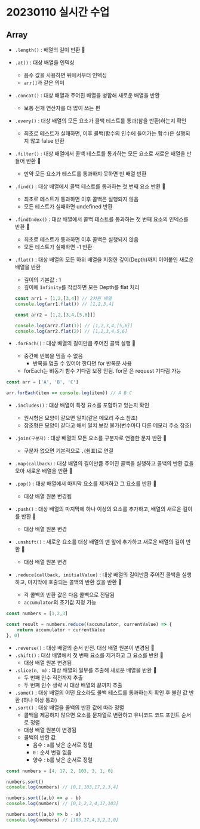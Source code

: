 # 20230110 실시간 수업

## Array

* `.length()` : 배열의 길이 반환 🔹

* `.at()` : 대상 배열을 인덱싱

  * 음수 값을 사용하면 뒤에서부터 인덱싱
  * `arr[]`과 같은 의미

* `.concat()` : 대상 배열과 주어진 배열을 병합해 새로운 배열을 반환

  * 보통 전개 연산자를 더 많이 쓰는 편

* `.every()` : 대상 배열의 모든 요소가 콜백 테스트를 통과(참을 반환)하는지 확인

  * 최초로 테스트가 실패하면, 이후 콜백(함수의 인수에 들어가는 함수)은 실행되지 않고 false 반환

* `.filter()` : 대상 배열에서 콜백 테스트를 통과하는 모든 요소로 새로운 배열을 만들어 반환 🔹

  * 만약 모든 요소가 테스트를 통과하지 못하면 빈 배열 반환

* `.find()` : 대상 배열에서 콜백 테스트를 통과하는 첫 번째 요소 반환 🔹

  * 최초로 테스트가 통과하면 이후 콜백은 실행되지 않음
  * 모든 테스트가 실패하면 undefined 반환

* `.findIndex()` : 대상 배열에서 콜백 테스트를 통과하는 첫 번째 요소의 인덱스를 반환 🔹

  * 최초로 테스트가 통과하면 이후 콜백은 실행되지 않음
  * 모든 테스트가 실패하면 -1 반환

* `.flat()` : 대상 배열의 모든 하위 배열을 지정한 깊이(Depth)까지 이어붙인 새로운 배열을 반환

  * 깊이의 기본값 : 1
  * 깊이에 `Infinity`를 작성하면 모든 Depth를 flat 처리

  ```javascript
  const arr1 = [1,2,[3,4]] // 2차원 배열
  console.log(arr1.flat()) // [1,2,3,4]
  
  const arr2 = [1,2,[3,4,[5,6]]]
  
  console.log(arr2.flat(1)) // [1,2,3,4,[5,6]]
  console.log(arr2.flat(2)) // [1,2,3,4,5,6]
  ```

* `.forEach()` : 대상 배열의 길이만큼 주어진 콜백 실행 🔹

  * 중간에 반복을 멈출 수 없음
    * 반복을 멈출 수 있어야 한다면 for 반복문 사용
  * forEach는 비동기 함수 기다림 보장 안됨. for문 은 request 기다림 가능

```javascript
const arr = ['A', 'B', 'C']

arr.forEach(item => console.log(item)) // A B C

```

* `.includes()` : 대상 배열이 특정 요소를 포함하고 있는지 확인
  * 원시형은 모양이 같으면 일치(같은 메모리 주소 참조)
  * 참조형은 모양이 같다고 해서 일치 보장 불가(변수마다 다른 메모리 주소 참조)
* `.join(구분자)` : 대상 배열의 모든 요소를 구분자로 연결한 문자 반환 🔹
  * 구분자 없으면 기본적으로 `,`(쉼표)로 연결
* `.map(callback)` : 대상 배열의 길이만큼 주어진 콜백을 실행하고 콜백의 반환 값을 모아 새로운 배열을 반환 🔹

* `.pop()` : 대상 배열에서 마지막 요소를 제거하고 그 요소를 반환 🔹
  * 대상 배열 원본 변경됨
* `.push()` : 대상 배열의 마지막에 하나 이상의 요소를 추가하고, 배열의 새로운 길이를 반환 🔹
  * 대상 배열 원본 변경
* `.unshift()` : 새로운 요소를 대상 배열의 맨 앞에 추가하고 새로운 배열의 길이 반환 🔹
  * 대상 배열 원본 변경
* `.reduce(callback, initialValue)` : 대상 배열의 길이만큼 주어진 콜백을 실행하고, 마지막에 호출되는 콜백의 반환 값을 반환 🔹
  * 각 콜백의 반환 값은 다음 콜백으로 전달됨
  * `accumulator`의 초기값 지정 가능

```javascript
const numbers = [1,2,3]

const result = numbers.reduce((accumulator, currentValue) => {
    return accumulator + currentValue
}, 0)
```

* `.reverse()` : 대상 배열의 순서 반전. 대상 배열 원본이 변경됨 🔹
* `.shift()` : 대상 배열에서 첫 번째 요소를 제거하고 그 요소를 반환 🔹
  * 대상 배열 원본 변경됨
* `.slice(n, m)` : 대상 배열의 일부를 추출해 새로운 배열을 반환 🔹
  * 두 번째 인수 직전까지 추출
  * 두 번째 인수 생략 시 대상 배열의 끝까지 추출
* `.some()` : 대상 배열의 어떤 요소라도 콜백 테스트를 통과하는지 확인 후 불린 값 반환 (하나 이상 통과)
* `.sort()` : 대상 배열을 콜백의 반환 값에 따라 정렬
  * 콜백을 제공하지 않으면 요소를 문자열로 변환하고 유니코드 코드 포인트 순서로 정렬
  * 대상 배열 원본이 변경됨
  * 콜백의 반환 값
    * 음수 : `a`를 낮은 순서로 정렬
    * `0` : 순서 변경 없음
    * 양수 : `b`를 낮은 순서로 정렬

```javascript
const numbers = [4, 17, 2, 103, 3, 1, 0]

numbers.sort()
console.log(numbers) // [0,1,103,17,2,3,4]

numbers.sort((a,b) => a - b)
console.log(numbers) // [0,1,2,3,4,17,103]

numbers.sort((a,b) => b - a)
console.log(numbers) // [103,17,4,3,2,1,0]
```

